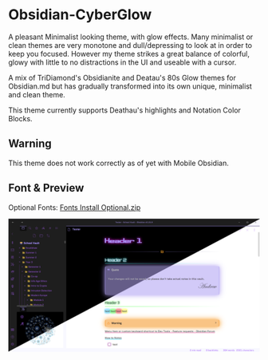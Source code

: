 # Obsidian-CyberGlow

A pleasant Minimalist looking theme, with glow effects. Many minimalist or clean themes are very monotone and dull/depressing to look at in order to keep you focused. However my theme strikes a great balance of colorful, glowy with little to no distractions in the UI and useable with a cursor.

A mix of TriDiamond's Obsidianite and Deatau's 80s Glow themes for Obsidian.md but has gradually transformed into its own unique, minimalist and clean theme.

This theme currently supports Deathau's highlights and Notation Color Blocks.

## Warning
This theme does not work correctly as of yet with Mobile Obsidian.

## Font & Preview
Optional Fonts: [Fonts Install Optional.zip](https://github.com/ArtexJay/Obsidian-CyberGlow/files/6705588/Fonts.Install.Optional.zip)

![Test](Screenshot.png)
